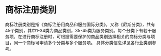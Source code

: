 # 商标注册类别
商标注册类别是指《商标注册用商品和服务国际分类》，又称《尼斯分类》，共有45个类别，其中1-34类为商品类别，35-45类为服务类别。每个分类下有若干服务项，在进行商标注册时，可根据需要保护的商品类别选择相关的商标分类与项目，同一个商标可申请多个分类与多个服务项。
具体分类信息详见各行业类别参考。
